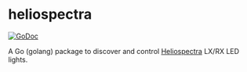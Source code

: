 # heliospectra

[![GoDoc](https://godoc.org/github.com/bgentry/heliospectra?status.svg)](https://godoc.org/github.com/bgentry/heliospectra)

A Go (golang) package to discover and control [Heliospectra][heliospectra] LX/RX
LED lights.

[heliospectra]: https://www.heliospectra.com
